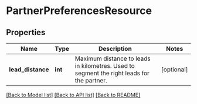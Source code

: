 # PartnerPreferencesResource

## Properties
Name | Type | Description | Notes
------------ | ------------- | ------------- | -------------
**lead_distance** | **int** | Maximum distance to leads in kilometres. Used to segment the right leads for the partner. | [optional] 

[[Back to Model list]](../README.md#documentation-for-models) [[Back to API list]](../README.md#documentation-for-api-endpoints) [[Back to README]](../README.md)


